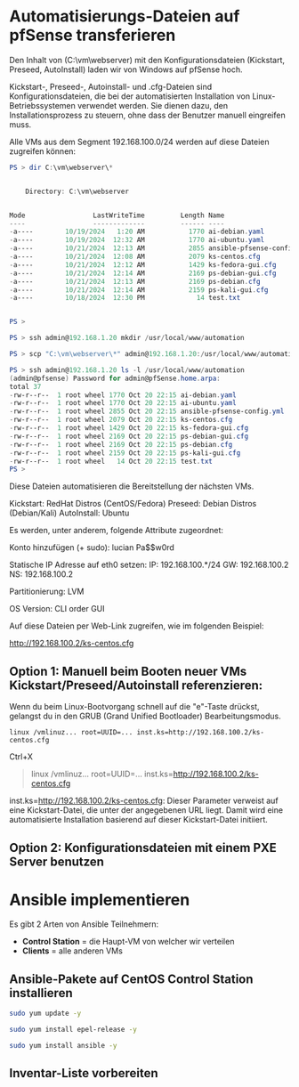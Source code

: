 # Automatisierungs-Dateien auf pfSense transferieren

Den Inhalt von (C:\vm\webserver) mit den Konfigurationsdateien (Kickstart, Preseed, AutoInstall) laden wir von Windows auf pfSense hoch.

Kickstart-, Preseed-, Autoinstall- und .cfg-Dateien sind Konfigurationsdateien, die bei der automatisierten Installation von Linux-Betriebssystemen verwendet werden. Sie dienen dazu, den Installationsprozess zu steuern, ohne dass der Benutzer manuell eingreifen muss. 

Alle VMs aus dem Segment 192.168.100.0/24 werden auf diese Dateien zugreifen können:

```powershell
PS > dir C:\vm\webserver\*


    Directory: C:\vm\webserver


Mode                 LastWriteTime         Length Name
----                 -------------         ------ ----
-a----        10/19/2024   1:20 AM           1770 ai-debian.yaml
-a----        10/19/2024  12:32 AM           1770 ai-ubuntu.yaml
-a----        10/21/2024  12:13 AM           2855 ansible-pfsense-config.yml
-a----        10/21/2024  12:08 AM           2079 ks-centos.cfg
-a----        10/21/2024  12:12 AM           1429 ks-fedora-gui.cfg
-a----        10/21/2024  12:14 AM           2169 ps-debian-gui.cfg
-a----        10/21/2024  12:13 AM           2169 ps-debian.cfg
-a----        10/21/2024  12:14 AM           2159 ps-kali-gui.cfg
-a----        10/18/2024  12:30 PM             14 test.txt


PS >

PS > ssh admin@192.168.1.20 mkdir /usr/local/www/automation

PS > scp "C:\vm\webserver\*" admin@192.168.1.20:/usr/local/www/automation

PS > ssh admin@192.168.1.20 ls -l /usr/local/www/automation
(admin@pfsense) Password for admin@pfSense.home.arpa:
total 37
-rw-r--r--  1 root wheel 1770 Oct 20 22:15 ai-debian.yaml
-rw-r--r--  1 root wheel 1770 Oct 20 22:15 ai-ubuntu.yaml
-rw-r--r--  1 root wheel 2855 Oct 20 22:15 ansible-pfsense-config.yml
-rw-r--r--  1 root wheel 2079 Oct 20 22:15 ks-centos.cfg
-rw-r--r--  1 root wheel 1429 Oct 20 22:15 ks-fedora-gui.cfg
-rw-r--r--  1 root wheel 2169 Oct 20 22:15 ps-debian-gui.cfg
-rw-r--r--  1 root wheel 2169 Oct 20 22:15 ps-debian.cfg
-rw-r--r--  1 root wheel 2159 Oct 20 22:15 ps-kali-gui.cfg
-rw-r--r--  1 root wheel   14 Oct 20 22:15 test.txt
PS >
```

Diese Dateien automatisieren die Bereitstellung der nächsten VMs. 

Kickstart: RedHat Distros (CentOS/Fedora)
Preseed: Debian Distros (Debian/Kali)
AutoInstall: Ubuntu

Es werden, unter anderem, folgende Attribute zugeordnet:

Konto hinzufügen (+ sudo): 
lucian
Pa$$w0rd

Statische IP Adresse auf eth0 setzen:
IP: 192.168.100.*/24
GW: 192.168.100.2
NS: 192.168.100.2

Partitionierung: 
LVM

OS Version: 
CLI order GUI


Auf diese Dateien per Web-Link zugreifen, wie im folgenden Beispiel:

http://192.168.100.2/ks-centos.cfg


## Option 1: Manuell beim Booten neuer VMs Kickstart/Preseed/Autoinstall referenzieren:

Wenn du beim Linux-Bootvorgang schnell auf die "e"-Taste drückst, gelangst du in den GRUB (Grand Unified Bootloader) Bearbeitungsmodus.

```GRUB
linux /vmlinuz... root=UUID=... inst.ks=http://192.168.100.2/ks-centos.cfg
```
Ctrl+X

> linux /vmlinuz... root=UUID=... inst.ks=http://192.168.100.2/ks-centos.cfg

inst.ks=http://192.168.100.2/ks-centos.cfg: Dieser Parameter verweist auf eine Kickstart-Datei, die unter der angegebenen URL liegt. Damit wird eine automatisierte Installation basierend auf dieser Kickstart-Datei initiiert.


## Option 2: Konfigurationsdateien mit einem PXE Server benutzen


# Ansible implementieren

Es gibt 2 Arten von Ansible Teilnehmern:

* **Control Station**  = die Haupt-VM von welcher wir verteilen
* **Clients** = alle anderen VMs


## Ansible-Pakete auf CentOS Control Station installieren

```bash
sudo yum update -y
```
```bash
sudo yum install epel-release -y
```
```bash
sudo yum install ansible -y
```


## Inventar-Liste vorbereiten

